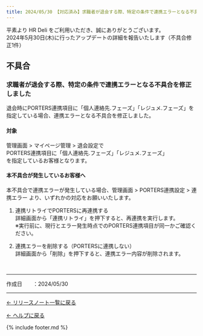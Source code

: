 ```yaml
---
title: 2024/05/30 【対応済み】求職者が退会する際、特定の条件で連携エラーとなる不具合を修正しました
---
```


平素より HR Deli をご利用いただき、誠にありがとうございます。<br>
2024年5月30日(木)に行ったアップデートの詳細を報告いたします（不具合修正1件）

## 不具合
### 求職者が退会する際、特定の条件で連携エラーとなる不具合を修正しました
退会時にPORTERS連携項目に「個人連絡先.フェーズ」「レジュメ.フェーズ」を指定している場合、連携エラーとなる不具合を修正しました。

#### 対象
管理画面 > マイページ管理 > 退会設定で<br>
PORTERS連携項目に「個人連絡先.フェーズ」「レジュメ.フェーズ」<br>
を指定しているお客様となります。
 
#### 本不具合が発生しているお客様へ
本不具合で連携エラーが発生している場合、管理画面 > PORTERS連携設定 > 連携エラー より、いずれかの対応をお願いいたします。

1.  連携リトライでPORTERSに再連携する<br>
詳細画面から「連携リトライ」を押下すると、再連携を実行します。<br>
※実行前に、現行とエラー発生時点でのPORTERS連携項目が同一かご確認ください。<br>

2. 連携エラーを削除する（PORTERSに連携しない）<br>
詳細画面から「削除」を押下すると、連携エラー内容が削除されます。<br>
<br>

-------------

<p>作成日　　：2024/05/30</p>

-------------

[← リリースノート一覧に戻る](https://e2info.github.io/hrdeli-docs/release-notes/archive)<br>

[← ヘルプに戻る](https://e2info.github.io/hrdeli-docs/)<br>

{% include footer.md %}